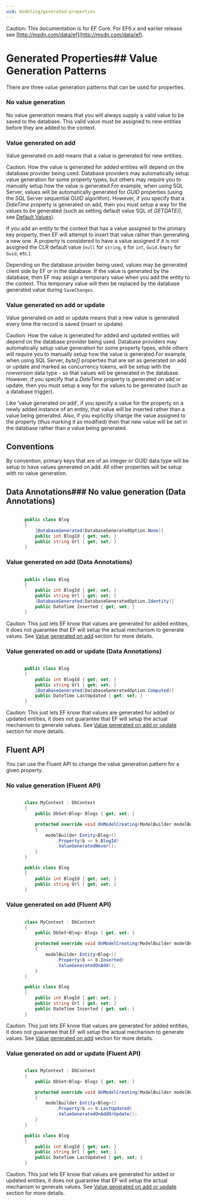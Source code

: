 ```yaml
---
uid: modeling/generated-properties
---
```

Caution: This documentation is for EF Core. For EF6.x and earlier release see [http://msdn.com/data/ef](http://msdn.com/data/ef).

# Generated Properties## Value Generation Patterns

There are three value generation patterns that can be used for properties.

### No value generation

No value generation means that you will always supply a valid value to be saved to the database. This valid value must be assigned to new entities before they are added to the context.

### Value generated on add

Value generated on add means that a value is generated for new entities.

Caution: How the value is generated for added entities will depend on the database provider being used. Database providers may automatically setup value generation for some property types, but others may require you to manually setup how the value is generated.For example, when using SQL Server, values will be automatically generated for *GUID* properties (using the SQL Server sequential GUID algorithm). However, if you specify that a *DateTime* property is generated on add, then you must setup a way for the values to be generated (such as setting default value SQL of *GETDATE()*, see [Default Values](relational/default-values.md)).

If you add an entity to the context that has a value assigned to the primary key property, then EF will attempt to insert that value rather than generating a new one. A property is considered to have a value assigned if it is not assigned the CLR default value (`null` for `string`, `0` for `int`, `Guid.Empty` for `Guid`, etc.).

Depending on the database provider being used, values may be generated client side by EF or in the database. If the value is generated by the database, then EF may assign a temporary value when you add the entity to the context. This temporary value will then be replaced by the database generated value during `SaveChanges`.

### Value generated on add or update

Value generated on add or update means that a new value is generated every time the record is saved (insert or update).

Caution: How the value is generated for added and updated entities will depend on the database provider being used. Database providers may automatically setup value generation for some property types, while others will require you to manually setup how the value is generated.For example, when using SQL Server, *byte[]* properties that are set as generated on add or update and marked as concurrency tokens, will be setup with the *rowversion* data type - so that values will be generated in the database. However, if you specify that a *DateTime* property is generated on add or update, then you must setup a way for the values to be generated (such as a database trigger).

Like 'value generated on add', if you specify a value for the property on a newly added instance of an entity, that value will be inserted rather than a value being generated. Also, if you explicitly change the value assigned to the property (thus marking it as modified) then that new value will be set in the database rather than a value being generated.

## Conventions

By convention, primary keys that are of an integer or GUID data type will be setup to have values generated on add. All other properties will be setup with no value generation.

## Data Annotations### No value generation (Data Annotations)

<!-- [!code-csharp[Main](samples/Modeling/DataAnnotations/Samples/ValueGeneratedNever.cs?highlight=3)] -->

````c#

       public class Blog
       {
           [DatabaseGenerated(DatabaseGeneratedOption.None)]
           public int BlogId { get; set; }
           public string Url { get; set; }
       }

   ````

### Value generated on add (Data Annotations)

<!-- [!code-csharp[Main](samples/Modeling/DataAnnotations/Samples/ValueGeneratedOnAdd.cs?highlight=5)] -->

````c#

       public class Blog
       {
           public int BlogId { get; set; }
           public string Url { get; set; }
           [DatabaseGenerated(DatabaseGeneratedOption.Identity)]
           public DateTime Inserted { get; set; }
       }

   ````

Caution: This just lets EF know that values are generated for added entities, it does not guarantee that EF will setup the actual mechanism to generate values. See [Value generated on add](#value-generated-on-add) section for more details.

### Value generated on add or update (Data Annotations)

<!-- [!code-csharp[Main](samples/Modeling/DataAnnotations/Samples/ValueGeneratedOnAddOrUpdate.cs?highlight=5)] -->

````c#

       public class Blog
       {
           public int BlogId { get; set; }
           public string Url { get; set; }
           [DatabaseGenerated(DatabaseGeneratedOption.Computed)]
           public DateTime LastUpdated { get; set; }
       }

   ````

Caution: This just lets EF know that values are generated for added or updated entities, it does not guarantee that EF will setup the actual mechanism to generate values. See [Value generated on add or update](#value-generated-on-add-or-update) section for more details.

## Fluent API

You can use the Fluent API to change the value generation pattern for a given property.

### No value generation (Fluent API)

<!-- [!code-csharp[Main](samples/Modeling/FluentAPI/Samples/ValueGeneratedNever.cs?highlight=7,8,9)] -->

````c#

       class MyContext : DbContext
       {
           public DbSet<Blog> Blogs { get; set; }

           protected override void OnModelCreating(ModelBuilder modelBuilder)
           {
               modelBuilder.Entity<Blog>()
                   .Property(b => b.BlogId)
                   .ValueGeneratedNever();
           }
       }

       public class Blog
       {
           public int BlogId { get; set; }
           public string Url { get; set; }
       }

   ````

### Value generated on add (Fluent API)

<!-- [!code-csharp[Main](samples/Modeling/FluentAPI/Samples/ValueGeneratedOnAdd.cs?highlight=7,8,9)] -->

````c#

       class MyContext : DbContext
       {
           public DbSet<Blog> Blogs { get; set; }

           protected override void OnModelCreating(ModelBuilder modelBuilder)
           {
               modelBuilder.Entity<Blog>()
                   .Property(b => b.Inserted)
                   .ValueGeneratedOnAdd();
           }
       }

       public class Blog
       {
           public int BlogId { get; set; }
           public string Url { get; set; }
           public DateTime Inserted { get; set; }
       }

   ````

Caution: This just lets EF know that values are generated for added entities, it does not guarantee that EF will setup the actual mechanism to generate values. See [Value generated on add](#value-generated-on-add) section for more details.

### Value generated on add or update (Fluent API)

<!-- [!code-csharp[Main](samples/Modeling/FluentAPI/Samples/ValueGeneratedOnAddOrUpdate.cs?highlight=7,8,9)] -->

````c#

       class MyContext : DbContext
       {
           public DbSet<Blog> Blogs { get; set; }

           protected override void OnModelCreating(ModelBuilder modelBuilder)
           {
               modelBuilder.Entity<Blog>()
                   .Property(b => b.LastUpdated)
                   .ValueGeneratedOnAddOrUpdate();
           }
       }

       public class Blog
       {
           public int BlogId { get; set; }
           public string Url { get; set; }
           public DateTime LastUpdated { get; set; }
       }

   ````

Caution: This just lets EF know that values are generated for added or updated entities, it does not guarantee that EF will setup the actual mechanism to generate values. See [Value generated on add or update](#value-generated-on-add-or-update) section for more details.

